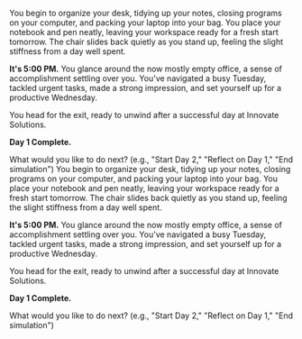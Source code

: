 You begin to organize your desk, tidying up your notes, closing programs on your computer, and packing your laptop into your bag. You place your notebook and pen neatly, leaving your workspace ready for a fresh start tomorrow. The chair slides back quietly as you stand up, feeling the slight stiffness from a day well spent.

**It's 5:00 PM.** You glance around the now mostly empty office, a sense of accomplishment settling over you. You've navigated a busy Tuesday, tackled urgent tasks, made a strong impression, and set yourself up for a productive Wednesday.

You head for the exit, ready to unwind after a successful day at Innovate Solutions.

**Day 1 Complete.**

What would you like to do next? (e.g., "Start Day 2," "Reflect on Day 1," "End simulation")
You begin to organize your desk, tidying up your notes, closing programs on your computer, and packing your laptop into your bag. You place your notebook and pen neatly, leaving your workspace ready for a fresh start tomorrow. The chair slides back quietly as you stand up, feeling the slight stiffness from a day well spent.

**It's 5:00 PM.** You glance around the now mostly empty office, a sense of accomplishment settling over you. You've navigated a busy Tuesday, tackled urgent tasks, made a strong impression, and set yourself up for a productive Wednesday.

You head for the exit, ready to unwind after a successful day at Innovate Solutions.

**Day 1 Complete.**

What would you like to do next? (e.g., "Start Day 2," "Reflect on Day 1," "End simulation")
